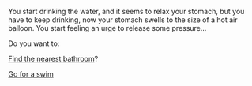 You start drinking the water, and it seems to relax your stomach,
but you have to keep drinking,
now your stomach swells to the size of a hot air balloon.
You start feeling an urge to release some pressure...

Do you want to:

[Find the nearest bathroom](bathroom/bathroom.md)?

[Go for a swim](cookie/Swim/swim.md)